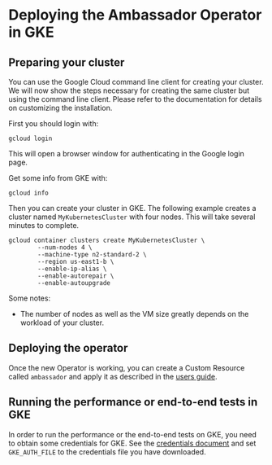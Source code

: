 # Deploying the Ambassador Operator in GKE
 
## Preparing your cluster

You can use the Google Cloud command line client for creating your cluster. We will now show
the steps necessary for creating the same cluster but using the command line client.
Please refer to the documentation for details on customizing the installation.

First you should login with:
```shell script
gcloud login
```

This will open a browser window for authenticating in the Google login page.

Get some info from GKE with:
```shell script
gcloud info
```

Then you can create your cluster in GKE. The following example creates a cluster
named `MyKubernetesCluster` with four nodes. This will take several minutes to complete.

```shell script
gcloud container clusters create MyKubernetesCluster \
		--num-nodes 4 \
		--machine-type n2-standard-2 \
		--region us-east1-b \
		--enable-ip-alias \
		--enable-autorepair \
		--enable-autoupgrade
```

Some notes:

- The number of nodes as well as the VM size greatly depends on the workload
  of your cluster.

## Deploying the operator

Once the new Operator is working, you can create a Custom Resource called `ambassador` and apply it
as described in the [users guide](using.md).
  
## Running the performance or end-to-end tests in GKE

In order to run the performance or the end-to-end tests on GKE, you need to obtain some credentials for GKE.
See the [credentials document](https://github.com/datawire/ambassador-operator/blob/master/ci/cluster-providers/CREDENTIALS.md#GKE)
and set `GKE_AUTH_FILE` to the credentials file you have downloaded.

